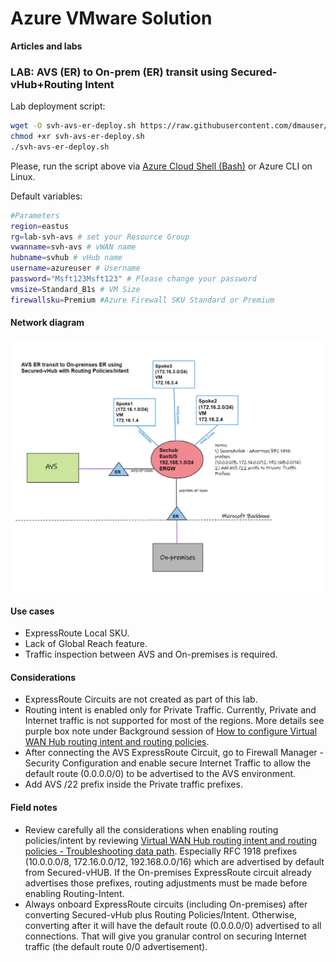 # Azure VMware Solution

**Articles and labs**

### LAB: AVS (ER) to On-prem (ER) transit using Secured-vHub+Routing Intent

Lab deployment script:

```bash
wget -O svh-avs-er-deploy.sh https://raw.githubusercontent.com/dmauser/azure-vmware-solution/main/svh-er-transit/svh-avs-er-deploy.azcli
chmod +xr svh-avs-er-deploy.sh
./svh-avs-er-deploy.sh
```

Please, run the script above via [Azure Cloud Shell (Bash)](https://shell.azure.com/) or Azure CLI on Linux.

Default variables:

```Bash
#Parameters
region=eastus
rg=lab-svh-avs # set your Resource Group
vwanname=svh-avs # vWAN name
hubname=svhub # vHub name
username=azureuser # Username
password="Msft123Msft123" # Please change your password
vmsize=Standard_B1s # VM Size
firewallsku=Premium #Azure Firewall SKU Standard or Premium
```


#### Network diagram

![](./svh-er-transit/avs-svh-er-transit.png)

#### Use cases

- ExpressRoute Local SKU.
- Lack of Global Reach feature.
- Traffic inspection between AVS and On-premises is required.

#### Considerations

- ExpressRoute Circuits are not created as part of this lab.
- Routing intent is enabled only for Private Traffic. Currently, Private and Internet traffic is not supported for most of the regions. More details see purple box note under Background session of [How to configure Virtual WAN Hub routing intent and routing policies](https://learn.microsoft.com/en-us/azure/virtual-wan/how-to-routing-policies).
- After connecting the AVS ExpressRoute Circuit, go to Firewall Manager - Security Configuration and enable secure Internet Traffic to allow the default route (0.0.0.0/0) to be advertised to the AVS environment.
- Add AVS /22 prefix inside the Private traffic prefixes.

#### Field notes

- Review carefully all the considerations when enabling routing policies/intent by reviewing [Virtual WAN Hub routing intent and routing policies - Troubleshooting data path](https://learn.microsoft.com/en-us/azure/virtual-wan/how-to-routing-policies#troubleshooting). Especially RFC 1918 prefixes (10.0.0.0/8, 172.16.0.0/12, 192.168.0.0/16) which are advertised by default from Secured-vHUB. If the On-premises ExpressRoute circuit already advertises those prefixes, routing adjustments must be made before enabling Routing-Intent.
- Always onboard ExpressRoute circuits (including On-premises) after converting Secured-vHub plus Routing Policies/Intent. Otherwise, converting after it will have the default route (0.0.0.0/0) advertised to all connections. That will give you granular control on securing Internet traffic (the default route 0/0 advertisement).
